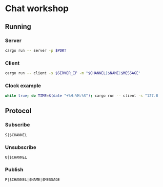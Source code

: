 # Chat workshop

## Running

### Server

```sh
cargo run -- server -p $PORT
```

### Client

```sh
cargo run -- client -s $SERVER_IP -m "$CHANNEL|$NAME|$MESSAGE"
```

### Clock example

```sh
while true; do TIME=$(date "+%H:%M:%S"); cargo run -- client -s "127.0.0.1:9999" -m "time|clock|the time is: $TIME"; sleep 1; done
```

## Protocol

### Subscribe
```
S|$CHANNEL
```

### Unsubscribe
```
U|$CHANNEL
```

### Publish
```
P|$CHANNEL|$NAME|$MESSAGE
```
